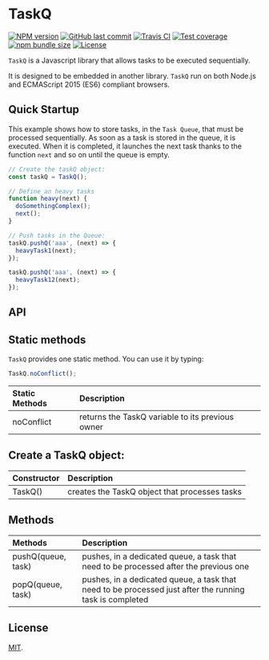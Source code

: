 # TaskQ

[![NPM version][npm-image]][npm-url]
[![GitHub last commit][commit-image]][commit-url]
[![Travis CI][travis-image]][travis-url]
[![Test coverage][coveralls-image]][coveralls-url]
[![npm bundle size][npm-bundle-size-image]][npm-bundle-size-url]
[![License][license-image]](LICENSE.md)


`TaskQ` is a Javascript library that allows tasks to be executed sequentially.

It is designed to be embedded in another library. `TaskQ` run on both Node.js and ECMAScript 2015 (ES6) compliant browsers.


## Quick Startup

This example shows how to store tasks, in the `Task Queue`, that must be processed sequentially. As soon as a task is stored in the queue, it is executed. When it is completed, it launches the next task thanks to the function `next` and so on until the queue is empty.

```js
// Create the taskQ object:
const taskQ = TaskQ();

// Define an heavy tasks
function heavy(next) {
  doSomethingComplex();
  next();
}

// Push tasks in the Queue:
taskQ.pushQ('aaa', (next) => {
  heavyTask1(next);
});

taskQ.pushQ('aaa', (next) => {
  heavyTask12(next);
});
```


## API

## Static methods

`TaskQ` provides one static method. You can use it by typing:

```javascript
TaskQ.noConflict();
```

| Static Methods       | Description |
|:---------------------|:------------|
| noConflict           | returns the TaskQ variable to its previous owner |



## Create a TaskQ object:

| Constructor | Description |
|:------------|:------------|
| TaskQ() | creates the TaskQ object that processes tasks |


## Methods

| Methods  | Description |
|:--------------------|:------------|
| pushQ(queue, task)  | pushes, in a dedicated queue, a task that need to be processed after the previous one |
| popQ(queue, task)   | pushes, in a dedicated queue, a task that need to be processed just after the running task is completed |


## License

[MIT](LICENSE.md).

<!--- URls -->

[npm-image]: https://img.shields.io/npm/v/@mobilabs/taskq.svg?style=flat-square
[release-image]: https://img.shields.io/github/release/jclo/taskq.svg?include_prereleases&style=flat-square
[commit-image]: https://img.shields.io/github/last-commit/jclo/taskq.svg?style=flat-square
[travis-image]: https://img.shields.io/travis/jclo/taskq.svg?style=flat-square
[coveralls-image]: https://img.shields.io/coveralls/jclo/taskq/master.svg?style=flat-square
[dependencies-image]: https://david-dm.org/jclo/taskq/status.svg?theme=shields.io
[devdependencies-image]: https://david-dm.org/jclo/taskq/dev-status.svg?theme=shields.io
[npm-bundle-size-image]: https://img.shields.io/bundlephobia/minzip/@mobilabs/taskq.svg?style=flat-square
[license-image]: https://img.shields.io/npm/l/@mobilabs/taskq.svg?style=flat-square

[npm-url]: https://www.npmjs.com/package/@mobilabs/taskq
[release-url]: https://github.com/jclo/taskq/tags
[commit-url]: https://github.com/jclo/taskq/commits/master
[travis-url]: https://app.travis-ci.com/jclo/taskq
[coveralls-url]: https://coveralls.io/github/jclo/taskq?branch=master
[dependencies-url]: https://david-dm.org/jclo/taskq
[devdependencies-url]: https://david-dm.org/jclo/taskq?type=dev
[license-url]: http://opensource.org/licenses/MIT
[npm-bundle-size-url]: https://img.shields.io/bundlephobia/minzip/@mobilabs/taskq
